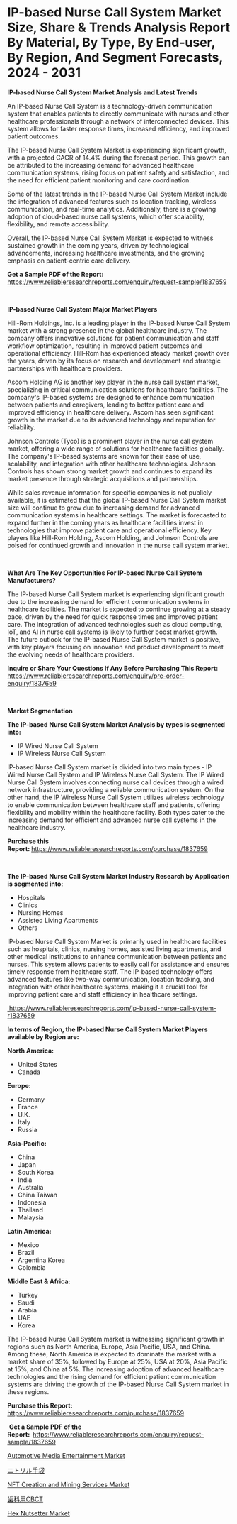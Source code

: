 <p><h1>IP-based Nurse Call System Market Size, Share & Trends Analysis Report By Material, By Type, By End-user, By Region, And Segment Forecasts, 2024 - 2031</h1></p><p><strong>IP-based Nurse Call System Market Analysis and Latest Trends</strong></p>
<p><p>An IP-based Nurse Call System is a technology-driven communication system that enables patients to directly communicate with nurses and other healthcare professionals through a network of interconnected devices. This system allows for faster response times, increased efficiency, and improved patient outcomes.</p><p>The IP-based Nurse Call System Market is experiencing significant growth, with a projected CAGR of 14.4% during the forecast period. This growth can be attributed to the increasing demand for advanced healthcare communication systems, rising focus on patient safety and satisfaction, and the need for efficient patient monitoring and care coordination.</p><p>Some of the latest trends in the IP-based Nurse Call System Market include the integration of advanced features such as location tracking, wireless communication, and real-time analytics. Additionally, there is a growing adoption of cloud-based nurse call systems, which offer scalability, flexibility, and remote accessibility.</p><p>Overall, the IP-based Nurse Call System Market is expected to witness sustained growth in the coming years, driven by technological advancements, increasing healthcare investments, and the growing emphasis on patient-centric care delivery.</p></p>
<p><strong>Get a Sample PDF of the Report:&nbsp;</strong> <a href="https://www.reliableresearchreports.com/enquiry/request-sample/1837659">https://www.reliableresearchreports.com/enquiry/request-sample/1837659</a></p>
<p>&nbsp;</p>
<p><strong>IP-based Nurse Call System Major Market Players</strong></p>
<p><p>Hill-Rom Holdings, Inc. is a leading player in the IP-based Nurse Call System market with a strong presence in the global healthcare industry. The company offers innovative solutions for patient communication and staff workflow optimization, resulting in improved patient outcomes and operational efficiency. Hill-Rom has experienced steady market growth over the years, driven by its focus on research and development and strategic partnerships with healthcare providers.</p><p>Ascom Holding AG is another key player in the nurse call system market, specializing in critical communication solutions for healthcare facilities. The company's IP-based systems are designed to enhance communication between patients and caregivers, leading to better patient care and improved efficiency in healthcare delivery. Ascom has seen significant growth in the market due to its advanced technology and reputation for reliability.</p><p>Johnson Controls (Tyco) is a prominent player in the nurse call system market, offering a wide range of solutions for healthcare facilities globally. The company's IP-based systems are known for their ease of use, scalability, and integration with other healthcare technologies. Johnson Controls has shown strong market growth and continues to expand its market presence through strategic acquisitions and partnerships.</p><p>While sales revenue information for specific companies is not publicly available, it is estimated that the global IP-based Nurse Call System market size will continue to grow due to increasing demand for advanced communication systems in healthcare settings. The market is forecasted to expand further in the coming years as healthcare facilities invest in technologies that improve patient care and operational efficiency. Key players like Hill-Rom Holding, Ascom Holding, and Johnson Controls are poised for continued growth and innovation in the nurse call system market.</p></p>
<p>&nbsp;</p>
<p><strong>What Are The Key Opportunities For IP-based Nurse Call System Manufacturers?</strong></p>
<p><p>The IP-based Nurse Call System market is experiencing significant growth due to the increasing demand for efficient communication systems in healthcare facilities. The market is expected to continue growing at a steady pace, driven by the need for quick response times and improved patient care. The integration of advanced technologies such as cloud computing, IoT, and AI in nurse call systems is likely to further boost market growth. The future outlook for the IP-based Nurse Call System market is positive, with key players focusing on innovation and product development to meet the evolving needs of healthcare providers.</p></p>
<p><strong>Inquire or Share Your Questions If Any Before Purchasing This Report:</strong> <a href="https://www.reliableresearchreports.com/enquiry/pre-order-enquiry/1837659">https://www.reliableresearchreports.com/enquiry/pre-order-enquiry/1837659</a></p>
<p>&nbsp;</p>
<p><strong>Market Segmentation</strong></p>
<p><strong>The IP-based Nurse Call System Market Analysis by types is segmented into:</strong></p>
<p><ul><li>IP Wired Nurse Call System</li><li>IP Wireless Nurse Call System</li></ul></p>
<p><p>IP-based Nurse Call System market is divided into two main types - IP Wired Nurse Call System and IP Wireless Nurse Call System. The IP Wired Nurse Call System involves connecting nurse call devices through a wired network infrastructure, providing a reliable communication system. On the other hand, the IP Wireless Nurse Call System utilizes wireless technology to enable communication between healthcare staff and patients, offering flexibility and mobility within the healthcare facility. Both types cater to the increasing demand for efficient and advanced nurse call systems in the healthcare industry.</p></p>
<p><strong>Purchase this Report:&nbsp;</strong><a href="https://www.reliableresearchreports.com/purchase/1837659">https://www.reliableresearchreports.com/purchase/1837659</a></p>
<p>&nbsp;</p>
<p><strong>The IP-based Nurse Call System Market Industry Research by Application is segmented into:</strong></p>
<p><ul><li>Hospitals</li><li>Clinics</li><li>Nursing Homes</li><li>Assisted Living Apartments</li><li>Others</li></ul></p>
<p><p>IP-based Nurse Call System Market is primarily used in healthcare facilities such as hospitals, clinics, nursing homes, assisted living apartments, and other medical institutions to enhance communication between patients and nurses. This system allows patients to easily call for assistance and ensures timely response from healthcare staff. The IP-based technology offers advanced features like two-way communication, location tracking, and integration with other healthcare systems, making it a crucial tool for improving patient care and staff efficiency in healthcare settings.</p></p>
<p><a href="https://www.reliableresearchreports.com/ip-based-nurse-call-system-r1837659">&nbsp;https://www.reliableresearchreports.com/ip-based-nurse-call-system-r1837659</a></p>
<p><strong>In terms of Region, the IP-based Nurse Call System Market Players available by Region are:</strong></p>
<p>
    <p> <strong> North America: </strong>
        <ul>
            <li>United States</li>
            <li>Canada</li>
        </ul>
        </p> 
    <p> <strong> Europe: </strong>
        <ul>
            <li>Germany</li>
            <li>France</li>
            <li>U.K.</li>
            <li>Italy</li>
            <li>Russia</li>
        </ul>
        </p> 
    <p> <strong> Asia-Pacific: </strong>
        <ul>
            <li>China</li>
            <li>Japan</li>
            <li>South Korea</li>
            <li>India</li>
            <li>Australia</li>
            <li>China Taiwan</li>
            <li>Indonesia</li>
            <li>Thailand</li>
            <li>Malaysia</li>
        </ul>
        </p> 
    <p> <strong> Latin America: </strong>
        <ul>
            <li>Mexico</li>
            <li>Brazil</li>
            <li>Argentina Korea</li>
            <li>Colombia</li>
        </ul>
        </p> 
    <p> <strong> Middle East & Africa: </strong>
        <ul>
            <li>Turkey</li>
            <li>Saudi</li>
            <li>Arabia</li>
            <li>UAE</li>
            <li>Korea</li>
        </ul>
    </p>
    </p>
<p><p>The IP-based Nurse Call System market is witnessing significant growth in regions such as North America, Europe, Asia Pacific, USA, and China. Among these, North America is expected to dominate the market with a market share of 35%, followed by Europe at 25%, USA at 20%, Asia Pacific at 15%, and China at 5%. The increasing adoption of advanced healthcare technologies and the rising demand for efficient patient communication systems are driving the growth of the IP-based Nurse Call System market in these regions.</p></p>
<p><strong>Purchase this Report: </strong><a href="https://www.reliableresearchreports.com/purchase/1837659">https://www.reliableresearchreports.com/purchase/1837659</a></p>
<p>&nbsp;<strong>Get a Sample PDF of the Report:&nbsp;&nbsp;</strong><a href="https://www.reliableresearchreports.com/enquiry/request-sample/1837659">https://www.reliableresearchreports.com/enquiry/request-sample/1837659</a></p>
<p><strong></strong></p>
<p><p><a href="https://www.linkedin.com/pulse/automotive-media-entertainment-market-size-focuses-dynamics-f9mqe?trackingId=Z78d9b4Xg9xAg2SVUHgTZw%3D%3D">Automotive Media Entertainment Market</a></p><p><a href="https://medium.com/@josephmiller1959/%E3%83%8B%E3%83%88%E3%83%AA%E3%83%AB%E6%89%8B%E8%A2%8B%E5%B8%82%E5%A0%B4%E3%81%AE%E3%83%88%E3%83%AC%E3%83%B3%E3%83%89%E3%81%A8%E5%B8%82%E5%A0%B4%E5%88%86%E6%9E%90%E3%81%AF-2024%E5%B9%B4%E3%81%8B%E3%82%892031%E5%B9%B4%E3%81%BE%E3%81%A7%E3%81%AE%E6%9C%9F%E9%96%93%E3%81%AB%E4%BA%88%E6%B8%AC%E3%81%95%E3%82%8C%E3%81%BE%E3%81%99-3ce84d47ed8c">ニトリル手袋</a></p><p><a href="https://github.com/kufem1/Market-Research-Report-List-2/blob/main/nft-creation-and-mining-services-market.md">NFT Creation and Mining Services Market</a></p><p><a href="https://medium.com/@hugofirst21/%E6%AD%AF%E7%A7%91cbct%E5%B8%82%E5%A0%B4%E3%81%AE%E3%83%88%E3%83%AC%E3%83%B3%E3%83%89%E3%81%A8%E5%B8%82%E5%A0%B4%E5%88%86%E6%9E%90%E3%81%AF-2024%E5%B9%B4%E3%81%8B%E3%82%892031%E5%B9%B4%E3%81%BE%E3%81%A7%E3%81%AE%E6%9C%9F%E9%96%93%E3%81%AB%E4%BA%88%E6%B8%AC%E3%81%95%E3%82%8C%E3%81%A6%E3%81%84%E3%81%BE%E3%81%99-7bc0c37e97d9">歯科用CBCT</a></p><p><a href="https://www.linkedin.com/pulse/hex-nutsetter-market-report-reveals-latest-trends-growth-gz3me?trackingId=Nd1QmoVMGyOairy08d3xcA%3D%3D">Hex Nutsetter Market</a></p></p>